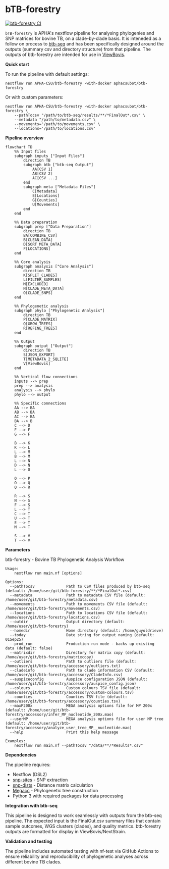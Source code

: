 # **bTB-forestry**

[![btb-forestry CI](https://github.com/APHA-CSU/btb-forestry/workflows/btb-forestry%20CI/badge.svg)](https://github.com/APHA-CSU/btb-forestry/actions)

`bTB-forestry` is APHA's nextflow pipeline for analysing phylogenies and SNP matrices for bovine TB, on a clade-by-clade basis.  It is inteneded as a follow on process to [btb-seq](https://github.com/APHA-CSU/btb-seq) and has been specifically designed around the outputs (summary csv and directory structure) from that pipeline. The outputs of btb-forestry are intended for use in [ViewBovis](https://github.com/APHA-CSU/ViewBovis).

**Quick start**

To run the pipeline with default settings:

```
nextflow run APHA-CSU/btb-forestry -with-docker aphacsubot/btb-forestry
```

Or with custom parameters:

```
nextflow run APHA-CSU/btb-forestry -with-docker aphacsubot/btb-forestry \
    --pathTocsv "/path/to/btb-seq/results/**/*FinalOut*.csv" \
    --metadata "/path/to/metadata.csv" \
    --movements='/path/to/movements.csv' \
    --locations='/path/to/locations.csv'
```

**Pipeline overview**

```mermaid
flowchart TD
    %% Input files
    subgraph inputs ["Input Files"]
        direction TB
        subgraph btb ["btb-seq Output"]
            AA[CSV 1]
            AB[CSV 2] 
            AC[CSV ...]
        end
        subgraph meta ["Metadata Files"]
            C[Metadata]
            E[Locations]
            G[Counties]
            U[Movements]
        end
    end
    
    %% Data preparation
    subgraph prep ["Data Preparation"]
        direction TB
        BA[COMBINE_CSV]
        B[CLEAN_DATA]
        D[SORT_META_DATA]
        F[LOCATIONS]
    end
    
    %% Core analysis
    subgraph analysis ["Core Analysis"]
        direction TB
        K[SPLIT_CLADES]
        L[FILTER_SAMPLES]
        M[EXCLUDED]
        N[CLADE_META_DATA]
        O[CLADE_SNPS]
    end
    
    %% Phylogenetic analysis
    subgraph phylo ["Phylogenetic Analysis"]
        direction TB
        P[CLADE_MATRIX]
        Q[GROW_TREES]
        R[REFINE_TREES]
    end
    
    %% Output
    subgraph output ["Output"]
        direction TB
        S[JSON_EXPORT]
        T[METADATA_2_SQLITE]
        V[ViewBovis]
    end
    
    %% Vertical flow connections
    inputs --> prep
    prep --> analysis
    analysis --> phylo
    phylo --> output
    
    %% Specific connections
    AA --> BA
    AB --> BA
    AC --> BA
    BA --> B
    C --> D
    E --> F
    G --> F
    
    B --> K
    K --> L
    L --> M
    B --> M
    L --> N
    D --> N
    L --> O
    
    O --> P
    O --> Q
    Q --> R
    
    R --> S
    N --> S
    F --> S
    L --> T
    C --> T
    U --> T
    E --> T
    M --> T
    
    S --> V
    T --> V
```

**Parameters**

btb-forestry - Bovine TB Phylogenetic Analysis Workflow

```
Usage:
    nextflow run main.nf [options]

Options:
  --pathTocsv              Path to CSV files produced by btb-seq (default: /home/user/git/btb-forestry/**/*FinalOut*.csv)
  --metadata               Path to metadata CSV file (default: /home/user/git/btb-forestry/metadata.csv)
  --movements              Path to movements CSV file (default: /home/user/git/btb-forestry/movements.csv)
  --locations              Path to locations CSV file (default: /home/user/git/btb-forestry/locations.csv)
  --outdir                 Output directory (default: /home/user/git/btb-forestry)
  --homedir                Home directory (default: /home/guyoldrieve)
  --today                  Date string for output naming (default: 01Sep25)
  --prod_run               Production run mode - backs up existing data (default: false)
  --matrixdir              Directory for matrix copy (default: /home/user/git/btb-forestry/matrixcopy)
  --outliers               Path to outliers file (default: /home/user/git/btb-forestry/accessory/outliers.txt)
  --cladeinfo              Path to clade information CSV (default: /home/user/git/btb-forestry/accessory/CladeInfo.csv)
  --auspiceconfig          Auspice configuration JSON (default: /home/user/git/btb-forestry/accessory/auspice_config.json)
  --colours                Custom colours TSV file (default: /home/user/git/btb-forestry/accessory/custom-colours.tsv)
  --counties               Counties TSV file (default: /home/user/git/btb-forestry/accessory/counties.tsv)
  --maxP200x               MEGA analysis options file for MP 200x (default: /home/user/git/btb-forestry/accessory/infer_MP_nucleotide_200x.mao)
  --userMP                 MEGA analysis options file for user MP tree (default: /home/user/git/btb-forestry/accessory/analyze_user_tree_MP__nucleotide.mao)
  --help                   Print this help message

Examples:
    nextflow run main.nf --pathTocsv "/data/**/*Results*.csv"
```

**Dependencies**

The pipeline requires:

-   Nextflow (DSL2)
-   [snp-sites](https://github.com/sanger-pathogens/snp-sites) - SNP extraction
-   [snp-dists](https://github.com/tseemann/snp-dists) - Distance matrix calculation
-   [Megacc](https://www.megasoftware.net/) - Phylogenetic tree construction
-   Python 3 with required packages for data processing

**Integration with btb-seq**

This pipeline is designed to work seamlessly with outputs from the btb-seq pipeline. The expected input is the FinalOut.csv summary files that contain sample outcomes, WGS clusters (clades), and quality metrics. btb-forestry outputs are formatted for display in ViewBovis/NextStrain.

**Validation and testing**

The pipeline includes automated testing with nf-test via GitHub Actions to ensure reliability and reproducibility of phylogenetic analyses across different bovine TB clades.